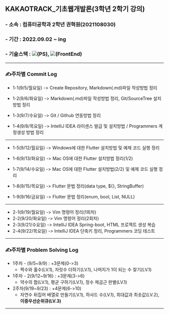 ## KAKAOTRACK_기초웹개발론(3학년 2학기 강의)

### - 소속 : 컴퓨터공학과 2학년 권혁원(2021108030)

### - 기간 : 2022.09.02 ~ ing

### - 기술스택 : <img src="https://img.shields.io/badge/Python-000080?style=flat-square&logo=python&logoColor=white"/>(PS), <img src="https://img.shields.io/badge/JavaScript-FFCA28?style=flat-square&logo=javascript&logoColor=white"/>(FrontEnd)

-----------------------------------

### ✍️주차별 Commit Log

- 1-1(9/5/월요일) -> Create Repository, Markdown(.md)파일 작성방법 정리

- 1-2(9/6/화요일) -> Markdown(.md)파일 작성방법 정리, Git/SourceTree 설치방법 정리

- 1-3(9/7/수요일) -> Git / Github 연동방법 정리

- 1-4(9/8/목요일) -> IntelliJ IDEA 라이센스 발급 및 설치방법 / Programmers 계정생성 방법 정리

--------

- 1-5(9/12/월요일) -> Windows에 대한 Flutter 설치방법 및 예제 코드 실행 정리

- 1-6(9/13/화요일) -> Mac OS에 대한 Flutter 설치방법 정리(1/2)

- 1-7(9/14/수요일) -> Mac OS에 대한 Flutter 설치방법(2/2) 및 예제 코드 실행 정리

- 1-8(9/15/목요일) -> Flutter 문법 정리(data type, ${}, StringBuffer)

- 1-9(9/16/금요일) -> Flutter 문법 정리(enum, bool, List, NULL)

---------

- 2-1(9/19/월요일) -> Vim 명령어 정리(1회차)
- 2-2(9/20/화요일) -> Vim 명령어 정리(2회차)
- 2-3(9/21/수요일) -> IntelliJ IDEA Spring-boot, HTML 프로젝트 생성 복습
- 2-4(9/22/목요일) -> IntelliJ IDEA 단축키 정리, Programmers 코딩 테스트

-------------------

### ✍️주차별 Problem Solving Log

- 1주차 - (9/5~9/9) : +3문제(0->3)
    - 짝수와 홀수(LV.1), 자릿수 더하기(LV.1), 나머지가 1이 되는 수 찾기(LV.1)
- 1주차 - 2(9/12~9/16) : +3문제(3->6)
    - 약수의 합(LV.1), 평균 구하기(LV.1), 정수 제곱근 판별(LV.1)
- 2주차(9/19~9/23) : +4문제(6->10)
    - 자연수 뒤집어 배열로 만들기(LV.1), 하샤드 수(LV.1), 최대값과 최솟값(LV.2), **이중우선순위큐(LV.3)**

------------------------------------------


